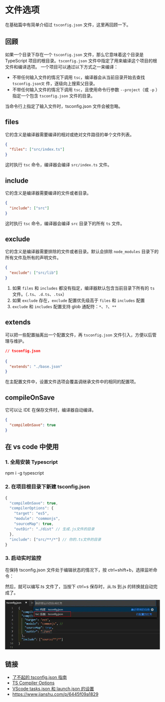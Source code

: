 # 文件选项

在基础篇中有简单介绍过 `tsconfig.json` 文件，这里再回顾一下。

## 回顾

如果一个目录下存在一个 `tsconfig.json` 文件，那么它意味着这个目录是 TypeScript 项目的根目录。`tsconfig.json` 文件中指定了用来编译这个项目的根文件和编译选项。 一个项目可以通过以下方式之一来编译：

- 不带任何输入文件的情况下调用 `tsc`，编译器会从当前目录开始去查找 `tsconfig.json文` 件，逐级向上搜索父目录。
- 不带任何输入文件的情况下调用 `tsc`，且使用命令行参数 `--project`（或 `-p` ）指定一个包含 `tsconfig.json` 文件的目录。

当命令行上指定了输入文件时，tsconfig.json 文件会被忽略。

## files

它的含义是编译器需要编译的相对或绝对文件路径的单个文件列表。

```json
{
  "files": ["src/index.ts"]
}
```

这时执行 `tsc` 命令，编译器会编译 `src/index.ts` 文件。

## include

它的含义是编译器需要编译的文件或者目录。

```json
{
  "include": ["src"]
}
```

这时执行 `tsc` 命令，编译器会编译 `src` 目录下的所有 `ts` 文件。

## exclude

它的含义是编译器需要排除的文件或者目录。默认会排除 `node_modules` 目录下的所有文件及所有的声明文件。

```json
{
  "exclude": ["src/lib"]
}
```

1. 如果 `files` 和 `includes` 都没有指定，编译器默认包含当前目录下所有的 `ts` 文件。（`.ts`、`.d.ts`、`.tsx`）
2. 如果 `exclude` 存在，`exclude` 配置优先级高于 `files` 和 `includes` 配置
3. `exclude` 和 `includes` 配置支持 glob 通配符：`*`、`?`、`**`

## extends

可以把一些配置抽离出一个配置文件，再 `tsconfig.json` 文件引入，方便以后管理与维护。

```json
// tsconfig.json

{
  "extends": "./base.json"
}
```

在主配置文件中，设置文件选项会覆盖调继承文件中的相同的配置项。

## compileOnSave

它可以让 IDE 在保存文件时，编译器自动编译。

```json
{
  "compileOnSave": true
}
```

## 在 vs code 中使用

### 1. 全局安装 Typescript

npm i -g typescript

### 2. 在项目根目录下新建 tsconfig.json

```js
{
  "compileOnSave": true,
  "compilerOptions": {
    "target": "es5",
    "module": "commonjs",
    "sourceMap": true,
    "outDir": "./dist" // 生成.js文件的目录
  },
  "include": ["src/**/*"] // 你的.ts文件的目录
}
```

### 3. 启动实时监控

在保持 tsconfig.json 文件处于编辑状态的情况下，按 ctrl+shift+b，选择监听命令：

然后，就可以编写.ts 文件了，当按下 ctrl+s 保存时，从.ts 到.js 的转换就自动完成了。

![ts-vsc.webp](../img/ts-vsc.webp)

## 链接

- [了不起的 tsconfig.json 指南](https://www.imooc.com/article/305339?block_id=tuijian_wz)
- [TS Compiler Options](https://www.imooc.com/article/305339?block_id=tuijian_wz)
- [VScode tasks.json 和 launch.json 的设置](https://zhuanlan.zhihu.com/p/92175757)
- https://www.jianshu.com/p/6445f09a1829
